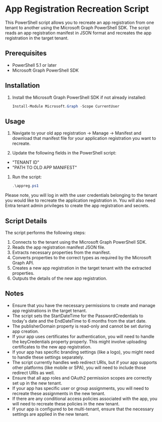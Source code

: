 # App Registration Recreation Script

This PowerShell script allows you to recreate an app registration from one tenant to another using the Microsoft Graph PowerShell SDK. The script reads an app registration manifest in JSON format and recreates the app registration in the target tenant.

## Prerequisites

- PowerShell 5.1 or later
- Microsoft Graph PowerShell SDK

## Installation

1. Install the Microsoft Graph PowerShell SDK if not already installed:
    ```powershell
    Install-Module Microsoft.Graph -Scope CurrentUser
    ```

## Usage

1. Navigate to your old app registration -> Manage -> Manifest and download that manifest file for your application registration you want to recreate.
   
1. Update the following fields in the PowerShell script:
 - "TENANT ID"
 - "PATH TO OLD APP MANIFEST"

1. Run the script:
    ```powershell
    .\appreg.ps1
    ```
Please note, you will log in with the user credentials belonging to the tenant you would like to recreate the application registration in. You will also need Entra tenant admin privileges to create the app registration and secrets.

## Script Details

The script performs the following steps:

1. Connects to the tenant using the Microsoft Graph PowerShell SDK.
1. Reads the app registration manifest JSON file.
1. Extracts necessary properties from the manifest.
1. Converts properties to the correct types as required by the Microsoft Graph API.
1. Creates a new app registration in the target tenant with the extracted properties.
1. Outputs the details of the new app registration.

## Notes
- Ensure that you have the necessary permissions to create and manage app registrations in the target tenant.
- The script sets the StartDateTime for the PasswordCredentials to today's date and the EndDateTime to 6 months from the start date.
- The publisherDomain property is read-only and cannot be set during app creation.
- If your app uses certificates for authentication, you will need to handle the keyCredentials property properly. This might involve uploading certificates to the new app registration.
- If your app has specific branding settings (like a logo), you might need to handle these settings separately.
- The script currently handles web redirect URIs, but if your app supports other platforms (like mobile or SPA), you will need to include those redirect URIs as well.
- Ensure that all app roles and OAuth2 permission scopes are correctly set up in the new tenant.
- If your app has specific user or group assignments, you will need to recreate these assignments in the new tenant.
- If there are any conditional access policies associated with the app, you will need to recreate these policies in the new tenant.
- If your app is configured to be multi-tenant, ensure that the necessary settings are applied in the new tenant.
